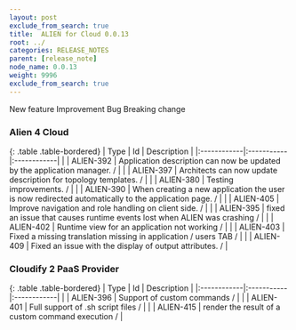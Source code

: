 ```yaml
---
layout: post
exclude_from_search: true
title:  ALIEN for Cloud 0.0.13
root: ../
categories: RELEASE_NOTES
parent: [release_note]
node_name: 0.0.13
weight: 9996
exclude_from_search: true
---
```





<i class="fa fa-plus text-success"></i> New feature <i class="fa fa-level-up text-primary"></i> Improvement  <i class="fa fa-bug text-danger"></i> Bug <i class="fa fa-exclamation-triangle text-warning"></i> Breaking change


### Alien 4 Cloud



  {: .table .table-bordered}
  | Type        | Id         | Description |
  |:------------|:-----------|:------------|
    |  <i class="fa fa-plus text-success"></i> | ALIEN-392 | Application description can now be updated by the application manager. /  |
    |  <i class="fa fa-plus text-success"></i> | ALIEN-397 | Architects can now update description for topology templates. /  |
      |  <i class="fa fa-level-up text-primary"></i> | ALIEN-380 | Testing improvements. /  |
    |  <i class="fa fa-level-up text-primary"></i> | ALIEN-390 | When creating a new application the user is now redirected automatically to the application page. /  |
    |  <i class="fa fa-level-up text-primary"></i> | ALIEN-405 | Improve navigation and role handling on client side. /  |
      |  <i class="fa fa-bug text-danger"></i> | ALIEN-395 | fixed an issue that causes runtime events lost when ALIEN was crashing /  |
    |  <i class="fa fa-bug text-danger"></i> | ALIEN-402 | Runtime view for an application not working /  |
    |  <i class="fa fa-bug text-danger"></i> | ALIEN-403 | Fixed a missing translation missing in application / users TAB /  |
    |  <i class="fa fa-bug text-danger"></i> | ALIEN-409 | Fixed an issue with the display of output attributes. /  |
  


### Cloudify 2 PaaS Provider



  {: .table .table-bordered}
  | Type        | Id         | Description |
  |:------------|:-----------|:------------|
    |  <i class="fa fa-plus text-success"></i> | ALIEN-396 | Support of custom commands /  |
    |  <i class="fa fa-plus text-success"></i> | ALIEN-401 | Full support of .sh script files /  |
    |  <i class="fa fa-plus text-success"></i> | ALIEN-415 | render the result of a custom command execution /  |
      


